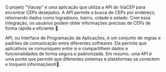 O projeto "Viacep" é uma aplicação que utiliza a API do ViaCEP para encontrar CEPs desejados. A API permite a busca de CEPs por endereço, retornando dados como logradouro, bairro, cidade e estado. Com essa integração, os usuários podem obter informações precisas de CEPs de forma rápida e eficiente 🚀.

API, ou Interface de Programação de Aplicações, é um conjunto de regras e padrões de comunicação entre diferentes softwares. Ela permite que aplicativos se comuniquem entre si e compartilhem dados e funcionalidades de forma segura e padronizada. Em resumo, uma API é uma ponte que permite que diferentes sistemas e plataformas se conectem e troquem informações🌐🔗.
